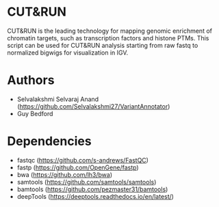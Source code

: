 # CUT&RUN
CUT&RUN is the leading technology for mapping genomic enrichment of chromatin targets, such as transcription factors and histone PTMs. This script can be used for CUT&amp;RUN analysis starting from raw fastq to normalized bigwigs for visualization in IGV. 

# Authors
  * Selvalakshmi Selvaraj Anand (https://github.com/Selvalakshmi27/VariantAnnotator)
  * Guy Bedford
# Dependencies
  * fastqc (https://github.com/s-andrews/FastQC)
  * fastp (https://github.com/OpenGene/fastp)
  * bwa (https://github.com/lh3/bwa)
  * samtools (https://github.com/samtools/samtools)
  * bamtools (https://github.com/pezmaster31/bamtools)
  * deepTools (https://deeptools.readthedocs.io/en/latest/)



